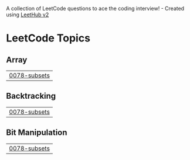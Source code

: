 A collection of LeetCode questions to ace the coding interview! - Created using [LeetHub v2](https://github.com/arunbhardwaj/LeetHub-2.0)
<!---LeetCode Topics Start-->
# LeetCode Topics
## Array
|  |
| ------- |
| [0078-subsets](https://github.com/rawwmen/Data-in-Structure/tree/master/0078-subsets) |
## Backtracking
|  |
| ------- |
| [0078-subsets](https://github.com/rawwmen/Data-in-Structure/tree/master/0078-subsets) |
## Bit Manipulation
|  |
| ------- |
| [0078-subsets](https://github.com/rawwmen/Data-in-Structure/tree/master/0078-subsets) |
<!---LeetCode Topics End-->
